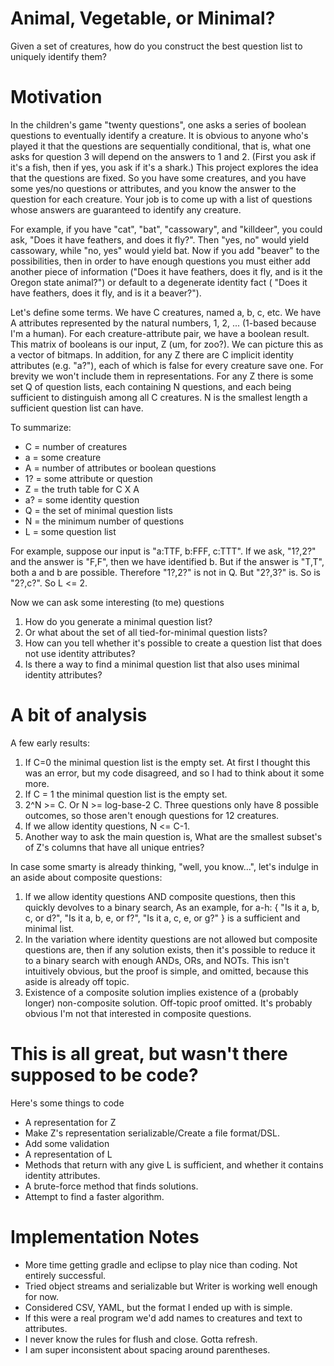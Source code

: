 # Animal, Vegetable, or Minimal?
Given a set of creatures, how do you construct the best question list to uniquely identify them?

# Motivation
In the children's game "twenty questions", one asks a series of boolean questions to eventually identify a creature.  It is obvious to anyone who's played it that the questions are sequentially conditional, that is, what one asks for question 3 will depend on the answers to 1 and 2.  (First you ask if it's a fish, then if yes, you ask if it's a shark.)  This project explores the idea that the questions are fixed.  So you have some creatures, and you have some yes/no questions or attributes, and you know the answer to the question for each creature.  Your job is to come up with a list of questions whose answers are guaranteed to identify any creature.

For example, if you have "cat", "bat", "cassowary", and "killdeer", you could ask, "Does it have feathers, and does it fly?".  Then "yes, no" would yield cassowary, while "no, yes" would yield bat.  Now if you add "beaver" to the possibilities, then in order to have enough questions you must either add another piece of information ("Does it have feathers, does it fly, and is it the Oregon state animal?") or default to a degenerate identity fact ( "Does it have feathers, does it fly, and is it a beaver?").

Let's define some terms.  We have C creatures, named a, b, c, etc.  We have A attributes represented by the natural numbers, 1, 2, ... (1-based because I'm a human).  For each creature-attribute pair, we have a boolean result.  This matrix of booleans is our input, Z (um, for zoo?).  We can picture this as a vector of bitmaps.  In addition, for any Z there are C implicit identity attributes (e.g. "a?"), each of which is false for every creature save one.  For brevity we won't include them in representations.  For any Z there is some set Q of question lists, each containing N questions, and each being sufficient to distinguish among all C creatures.  N is the smallest length a sufficient question list can have.

To summarize:
   * C = number of creatures
   * a = some creature
   * A = number of attributes or boolean questions
   * 1? = some attribute or question
   * Z = the truth table for C X A
   * a? = some identity question
   * Q = the set of minimal question lists
   * N = the minimum number of questions
   * L = some question list

For example, suppose our input is "a:TTF, b:FFF, c:TTT".  If we ask, "1?,2?" and the answer is "F,F", then we have identified b.  But if the answer is "T,T", both a and b are possible.  Therefore "1?,2?" is not in Q.  But "2?,3?" is.  So is "2?,c?".  So L <= 2.

Now we can ask some interesting (to me) questions
1. How do you generate a minimal question list?
2. Or what about the set of all tied-for-minimal question lists?
3. How can you tell whether it's possible to create a question list that does not use identity attributes?
4. Is there a way to find a minimal question list that also uses minimal identity attributes?

# A bit of analysis
A few early results:
1. If C=0 the minimal question list is the empty set.  At first I thought this was an error, but my code disagreed, and so I had to think about it some more.
2. If C = 1 the minimal question list is the empty set.
3. 2^N >= C.  Or N >= log-base-2 C.  Three questions only have 8 possible outcomes, so those aren't enough questions for 12 creatures.
4. If we allow identity questions, N <= C-1.
5. Another way to ask the main question is, What are the smallest subset's of Z's columns that have all unique entries?

In case some smarty is already thinking, "well, you know...", let's indulge in an aside about composite questions:
1. If we allow identity questions AND composite questions, then this quickly devolves to a binary search, As an example, for a-h: { "Is it a, b, c, or d?", "Is it a, b, e, or f?", "Is it a, c, e, or g?" } is a sufficient and minimal list.
2. In the variation where identity questions are not allowed but composite questions are, then if any solution exists, then it's possible to reduce it to a binary search with enough ANDs, ORs, and NOTs.  This isn't intuitively obvious, but the proof is simple, and omitted, because this aside is already off topic.
3. Existence of a composite solution implies existence of a (probably longer) non-composite solution.  Off-topic proof omitted.
It's probably obvious I'm not that interested in composite questions.

# This is all great, but wasn't there supposed to be code?
Here's some things to code
   * A representation for Z
   * Make Z's representation serializable/Create a file format/DSL.
   * Add some validation
   * A representation of L
   * Methods that return with any give L is sufficient, and whether it contains identity attributes.
   * A brute-force method that finds solutions.
   * Attempt to find a faster algorithm.

# Implementation Notes
   * More time getting gradle and eclipse to play nice than coding.  Not entirely successful.
   * Tried object streams and serializable but Writer is working well enough for now.
   * Considered CSV, YAML, but the format I ended up with is simple.
   * If this were a real program we'd add names to creatures and text to attributes.
   * I never know the rules for flush and close.  Gotta refresh.
   * I am super inconsistent about spacing around parentheses.
  
